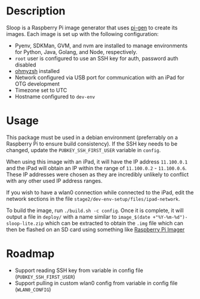 # Description
Sloop is a Raspberry Pi image generator that uses [pi-gen](https://github.com/RPi-Distro/pi-gen) to create its images. Each image is set up with the following configuration:
* Pyenv, SDKMan, GVM, and nvm are installed to manage environments for Python, Java, Golang, and Node, respectively.
* `root` user is configured to use an SSH key for auth, password auth disabled
* [ohmyzsh](https://ohmyz.sh/) installed
* Network configured via USB port for communication with an iPad for OTG development
* Timezone set to UTC
* Hostname configured to `dev-env`

# Usage
This package must be used in a debian environment (preferrably on a Raspberry Pi to ensure build consistency). If the SSH key needs to be changed, update the `PUBKEY_SSH_FIRST_USER` variable in `config`.

When using this image with an iPad, it will have the IP address `11.100.0.1` and the iPad will obtain an IP within the range of `11.100.0.2` - `11.100.0.6`. These IP addresses were chosen as they are incredibly unlikely to conflict with any other used IP address ranges.

If you wish to have a wlan0 connection while connected to the iPad, edit the network sections in the file `stage2/dev-env-setup/files/ipad-network`.

To build the image, run `./build.sh -c config`. Once it is complete, it will output a file in `deploy/` with a name similar to `image_$(date +"%Y-%m-%d")-sloop-lite.zip` which can be extracted to obtain the `.img` file which can then be flashed on an SD card using something like [Raspberry Pi Imager](https://www.raspberrypi.com/software/)

# Roadmap
* Support reading SSH key from variable in config file (`PUBKEY_SSH_FIRST_USER`)
* Support pulling in custom wlan0 config from variable in config file (`WLAN0_CONFIG`)
